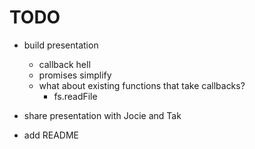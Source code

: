 # TODO

* build presentation
  
  * callback hell
  * promises simplify
  * what about existing functions that take callbacks?
    * fs.readFile
* share presentation with Jocie and Tak
* add README